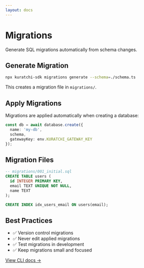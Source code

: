 ```yaml
---
layout: docs
---
```


# Migrations

Generate SQL migrations automatically from schema changes.

## Generate Migration

```bash
npx kuratchi-sdk migrations generate --schema=./schema.ts
```

This creates a migration file in `migrations/`.

## Apply Migrations

Migrations are applied automatically when creating a database:

```typescript
const db = await database.create({
  name: 'my-db',
  schema,
  gatewayKey: env.KURATCHI_GATEWAY_KEY
});
```

## Migration Files

```sql
-- migrations/001_initial.sql
CREATE TABLE users (
  id INTEGER PRIMARY KEY,
  email TEXT UNIQUE NOT NULL,
  name TEXT
);

CREATE INDEX idx_users_email ON users(email);
```

## Best Practices

- ✅ Version control migrations
- ✅ Never edit applied migrations
- ✅ Test migrations in development
- ✅ Keep migrations small and focused

[View CLI docs →](/docs/cli)
